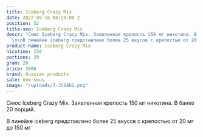 ```yaml
---
title: Iceberg Crazy Mix
date: 2022-09-16 05:25:00 Z
position: 52
title-seo: Iceberg Crazy Mix
descr: "Снюс Iceberg Crazy Mix. Заявленная крепость 150 мг никотина. В банке 20 порций.
  \n\nВ линейке iceberg представлено более 25 вкусов с крепостью от 20 мг до 150 мг\n"
product-name: Iceberg Crazy Mix
nicotine: 150
portions: 20
gram: 20
price: 3000
brand: Russian products
sale: new-snus
image: "/uploads/7-3514b2.png"
---
```


Снюс Iceberg Crazy Mix. Заявленная крепость 150 мг никотина. В банке 20 порций. 

В линейке iceberg представлено более 25 вкусов с крепостью от 20 мг до 150 мг
